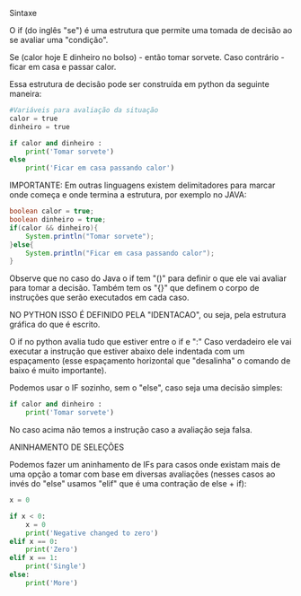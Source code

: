Sintaxe

O if (do inglês "se") é uma estrutura que permite uma tomada de decisão ao se avaliar uma "condição".

Se (calor hoje E dinheiro no bolso) - então tomar sorvete.
Caso contrário - ficar em casa e passar calor.

Essa estrutura de decisão pode ser construída em python da seguinte maneira:

```python
#Variáveis para avaliação da situação
calor = true
dinheiro = true

if calor and dinheiro :
	print('Tomar sorvete')
else
    print('Ficar em casa passando calor')    	

``` 

IMPORTANTE: 
Em outras linguagens existem delimitadores para marcar onde começa e onde termina a estrutura, por exemplo no JAVA:

```java
boolean calor = true;
boolean dinheiro = true;
if(calor && dinheiro){
	System.println("Tomar sorvete");
}else{
	System.println("Ficar em casa passando calor");
}
```

Observe que no caso do Java o if tem "()" para definir o que ele vai avaliar para tomar a decisão.
Também tem os "{}" que definem o corpo de instruções que serão executados em cada caso.

NO PYTHON ISSO É DEFINIDO PELA "IDENTACAO", ou seja, pela estrutura gráfica do que é escrito.

O if no python avalia tudo que estiver entre o if e ":" 
Caso verdadeiro ele vai executar a instrução que estiver abaixo dele indentada com um espaçamento (esse espaçamento horizontal que "desalinha" o comando de baixo é muito importante).

Podemos usar o IF sozinho, sem o "else", caso seja uma decisão simples:

```python
if calor and dinheiro :
	print('Tomar sorvete')
```

No caso acima não temos a instrução caso a avaliação seja falsa.


ANINHAMENTO DE SELEÇÕES

Podemos fazer um aninhamento de IFs para casos onde existam mais de uma opção a tomar com base em diversas avaliações (nesses casos ao invés do "else" usamos "elif" que é uma contração de else + if):

```python
x = 0

if x < 0:
    x = 0
    print('Negative changed to zero')
elif x == 0:
    print('Zero')
elif x == 1:
    print('Single')
else:
    print('More')
```

